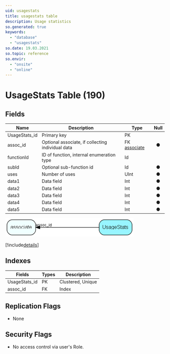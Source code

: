 ```yaml
---
uid: usagestats
title: usagestats table
description: Usage statistics
so.generated: true
keywords:
  - "database"
  - "usagestats"
so.date: 19.03.2021
so.topic: reference
so.envir:
  - "onsite"
  - "online"
---
```


# UsageStats Table (190)

## Fields

| Name | Description | Type | Null |
|------|-------------|------|:----:|
|UsageStats\_id|Primary key|PK| |
|assoc\_id|Optional associate, if collecting individual data|FK [associate](associate.md)|&#x25CF;|
|functionId|ID of function, internal enumeration type|Id| |
|subId|Optional sub-function id|Id|&#x25CF;|
|uses|Number of uses|UInt|&#x25CF;|
|data1|Data field|Int|&#x25CF;|
|data2|Data field|Int|&#x25CF;|
|data3|Data field|Int|&#x25CF;|
|data4|Data field|Int|&#x25CF;|
|data5|Data field|Int|&#x25CF;|


![UsageStats table relationship diagram](media\UsageStats.png)

[!include[details](./includes/UsageStats.md)]

## Indexes

| Fields | Types | Description |
|--------|-------|-------------|
|UsageStats\_id |PK |Clustered, Unique |
|assoc\_id |FK |Index |

## Replication Flags

* None

## Security Flags

* No access control via user's Role.

